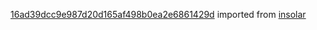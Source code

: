 [16ad39dcc9e987d20d165af498b0ea2e6861429d](https://github.com/insolar/insolar/commit/16ad39dcc9e987d20d165af498b0ea2e6861429d) imported from [insolar](https://github.com/insolar/insolar)

